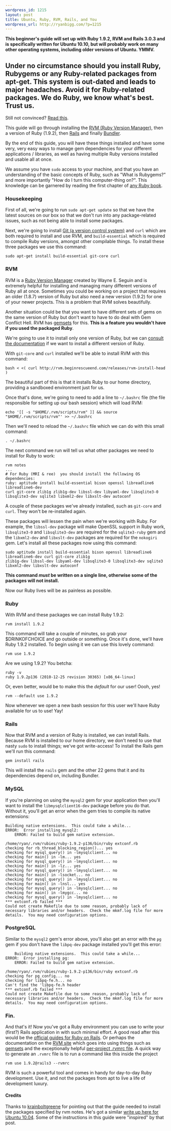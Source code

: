 ```yaml
--- 
wordpress_id: 1215
layout: post
title: Ubuntu, Ruby, RVM, Rails, and You
wordpress_url: http://ryanbigg.com/?p=1215
---
```

<strong>This beginner's guide will set up with Ruby 1.9.2, RVM and Rails 3.0.3 and is specifically written for Ubuntu 10.10, but will probably work on many other operating systems, including older versions of Ubuntu. YMMV.</strong>

<h2>Under no circumstance should you install Ruby, Rubygems or any Ruby-related packages from apt-get. This system is out-dated and leads to major headaches. Avoid it for Ruby-related packages. We do Ruby, we know what's best. Trust us.</h2>

Still not convinced? <a href='http://news.ycombinator.org/item?id=2039438'>Read this</a>.

This guide will go through installing the <a href='http://rvm.beginrescueend.com'>RVM (Ruby Version Manager)</a>, then a version of Ruby (1.9.2), then <a href='http://rubyonrails.org'>Rails</a> and finally <a href='http://gembundler.com'>Bundler</a>. 

By the end of this guide, you will have these things installed and have some very, very easy ways to manage gem dependencies for your different applications / libraries, as well as having multiple Ruby versions installed and usable all at once. 

We assume you have `sudo` access to your machine, and that you have an understanding of the basic concepts of Ruby, such as "What is Rubygems?" and more importantly "How do I turn this computer-thing on?". This knowledge can be garnered by reading the first chapter of <a href='http://manning.com/black2'>any Ruby book</a>.

<h3>Housekeeping</h3>

First of all, we're going to run `sudo apt-get update` so that we have the latest sources on our box so that we don't run into any package-related issues, such as not being able to install some packages. 

Next, we're going to install <a href='http://git-scm.org'>Git (a version control system)</a> and `curl` which are both required to install and use RVM, and `build-essential` which is required to compile Ruby versions, amongst other compilable things. To install these three packages we use this command:

    sudo apt-get install build-essential git-core curl

<h3>RVM</h3>

RVM is a <a href='http://rvm.beginrescueend.com'>Ruby Version Manager</a> created by Wayne E. Seguin and is extremely helpful for installing and managing many different versions of Ruby all at once. Sometimes you could be working on a project that requires an older (1.8.7) version of Ruby but also need a new version (1.9.2) for one of your newer projects. This is a problem that RVM solves beautifully. 

Another situation could be that you want to have different sets of gems on the same version of Ruby but don't want to have to do deal with Gem Conflict Hell. RVM has <a href='http://rvm.beginrescueend.com/gemsets/basics/'>gemsets</a> for this. <strong>This is a feature you wouldn't have if you used the packaged Ruby</strong>.

We're going to use it to install only one version of Ruby, but we can <a href='http://rvm.beginrescueend.com'>consult the documentation</a> if we want to install a different version of Ruby. 

With `git-core` and `curl` installed we'll be able to install RVM with this command:

    bash < <( curl http://rvm.beginrescueend.com/releases/rvm-install-head )

The beautiful part of this is that it installs Ruby to our home directory, providing a sandboxed environment just for us.

Once that's done, we're going to need to add a line to `~/.bashrc` file (the file responsible for setting up our bash session) which will load RVM:

    echo '[[ -s "$HOME/.rvm/scripts/rvm" ]] && source "$HOME/.rvm/scripts/rvm"' >> ~/.bashrc 

Then we'll need to reload the `~/.bashrc` file which we can do with this small command:
   
    . ~/.bashrc

The next command we run will tell us what other packages we need to install for Ruby to work:

    rvm notes
    ...
    # For Ruby (MRI & ree)  you should install the following OS dependencies:
    ruby: aptitude install build-essential bison openssl libreadline6 libreadline6-dev
    curl git-core zlib1g zlib1g-dev libssl-dev libyaml-dev libsqlite3-0
    libsqlite3-dev sqlite3 libxml2-dev libxslt-dev autoconf

A couple of these packages we've already installed, such as `git-core` and `curl`. They won't be re-installed again. 

These packages will lessen the pain when we're working with Ruby. For example, the `libssl-dev` package will make OpenSSL support in Ruby work, `libsqlite3-0` and `libsqlite3-dev` are required for the `sqlite3-ruby` gem and the `libxml2-dev` and `libxslt-dev` packages are required for the `nokogiri` gem. Let's install all these packages now using this command:

    sudo aptitude install build-essential bison openssl libreadline6 libreadline6-dev curl git-core zlib1g
    zlib1g-dev libssl-dev libyaml-dev libsqlite3-0 libsqlite3-dev sqlite3 libxml2-dev libxslt-dev autoconf
    
<strong>This command *must* be written on a single line, otherwise some of the packages will not install.</strong>

Now our Ruby lives will be as painless as possible.

<h3>Ruby</h3>

With RVM and these packages we can install Ruby 1.9.2:

    rvm install 1.9.2

This command will take a couple of minutes, so grab your $DRINKOFCHOICE and go outside or something. Once it's done, we'll have Ruby 1.9.2 installed. To begin using it we can use this lovely command:

    rvm use 1.9.2

Are we using 1.9.2? You betcha:

    ruby -v
    ruby 1.9.2p136 (2010-12-25 revision 30365) [x86_64-linux]

Or, even better, would be to make this the *default* for our user! Oooh, yes!

    rvm --default use 1.9.2

Now whenever we open a new bash session for this user we'll have Ruby available for us to use! Yay!

<h3>Rails</h3>

Now that RVM and a version of Ruby is installed, we can install Rails. Because RVM is installed to our home directory, we don't need to use that nasty `sudo` to install things; we've got write-access! To install the Rails gem we'll run this command:

    gem install rails

This will install the `rails` gem and the other 22 gems that it and its dependencies depend on, including Bundler.

<h3>MySQL</h3>

If you're planning on using the `mysql2` gem for your application then you'll want to install the `libmysqlclient16-dev` package before you do that. Without it, you'll get an error when the gem tries to compile its native extensions:

    Building native extensions.  This could take a while...
    ERROR:  Error installing mysql2:
    	ERROR: Failed to build gem native extension.

    /home/ryan/.rvm/rubies/ruby-1.9.2-p136/bin/ruby extconf.rb
    checking for rb_thread_blocking_region()... yes
    checking for mysql_query() in -lmysqlclient... no
    checking for main() in -lm... yes
    checking for mysql_query() in -lmysqlclient... no
    checking for main() in -lz... yes
    checking for mysql_query() in -lmysqlclient... no
    checking for main() in -lsocket... no
    checking for mysql_query() in -lmysqlclient... no
    checking for main() in -lnsl... yes
    checking for mysql_query() in -lmysqlclient... no
    checking for main() in -lmygcc... no
    checking for mysql_query() in -lmysqlclient... no
    *** extconf.rb failed ***
    Could not create Makefile due to some reason, probably lack of
    necessary libraries and/or headers.  Check the mkmf.log file for more
    details.  You may need configuration options.

<h3>PostgreSQL</h3>

Similar to the `mysql2` gem's error above, you'll also get an error with the `pg` gem if you don't have the `libpq-dev` package installed you'll get this error:

        Building native extensions.  This could take a while...
    ERROR:  Error installing pg:
    	ERROR: Failed to build gem native extension.

    /home/ryan/.rvm/rubies/ruby-1.9.2-p136/bin/ruby extconf.rb
    checking for pg_config... no
    checking for libpq-fe.h... no
    Can't find the 'libpq-fe.h header
    *** extconf.rb failed ***
    Could not create Makefile due to some reason, probably lack of
    necessary libraries and/or headers.  Check the mkmf.log file for more
    details.  You may need configuration options.

<h3>Fin.</h3>

And that's it! Now you've got a Ruby environment you can use to write your (first?) Rails application in with such minimal effort. A good read after this would be the <a href='http://guides.rubyonrails.org'>official guides for Ruby on Rails</a>. Or perhaps the documentation on the <a href='http://rvm.beginrescueend.com'>RVM site</a> which goes into using things such as <a href='http://rvm.beginrescueend.com/gemsets/basics/'>gemsets</a> and the exceptionally helpful <a href='http://rvm.beginrescueend.com/workflow/rvmrc/#project'>per-project .rvmrc file</a>. A quick way to generate an `.rvmrc` file is to run a command like this inside the project

    rvm use 1.9.2@rails3 --rvmrc

RVM is such a powerful tool and comes in handy for day-to-day Ruby development. Use it, and not the packages from apt to live a life of development luxury.

<h4>Credits</h4>

Thanks to <a href='http://twitter.com/krainboltgreene'>krainboltgreene</a> for pointing out that the guide needed to install the packages specified by rvm notes. He's got a similar <a href='http://krainboltgreene.github.com/l/3'>write up here for Ubuntu 10.04</a>. Some of the instructions in this guide were "inspired" by that post.

